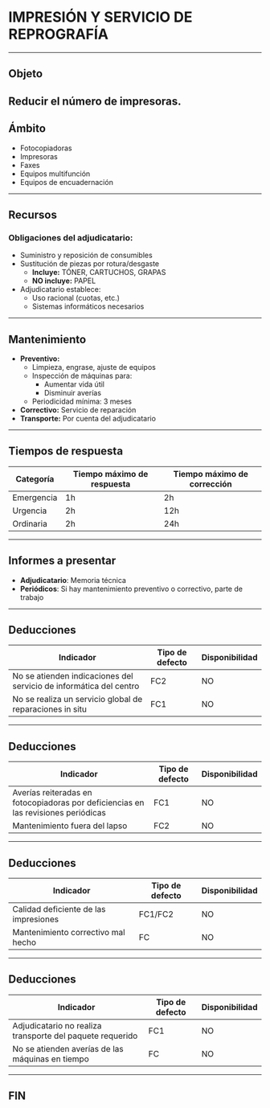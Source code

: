 # **IMPRESIÓN Y SERVICIO DE REPROGRAFÍA**
---
## **Objeto**
Reducir el número de impresoras.
---
## **Ámbito**
- Fotocopiadoras
- Impresoras
- Faxes
- Equipos multifunción
- Equipos de encuadernación
---
## **Recursos**
### Obligaciones del adjudicatario:
- Suministro y reposición de consumibles
- Sustitución de piezas por rotura/desgaste
  - **Incluye:** TÓNER, CARTUCHOS, GRAPAS
  - **NO incluye:** PAPEL
- Adjudicatario establece:
  - Uso racional (cuotas, etc.)
  - Sistemas informáticos necesarios
---
  ## **Mantenimiento**
- **Preventivo:**
  - Limpieza, engrase, ajuste de equipos
  - Inspección de máquinas para:
    - Aumentar vida útil
    - Disminuir averías
  - Periodicidad mínima: 3 meses
- **Correctivo:** Servicio de reparación
- **Transporte:** Por cuenta del adjudicatario
---
## **Tiempos de respuesta**
| Categoría | Tiempo máximo de respuesta | Tiempo máximo de corrección |
|-|-|-|
| Emergencia | 1h | 2h |
| Urgencia | 2h | 12h |
| Ordinaria  | 2h | 24h |
---
## **Informes a presentar**
- **Adjudicatario**: Memoria técnica
- **Periódicos**: Si hay mantenimiento preventivo o correctivo, parte de trabajo
---
## **Deducciones**
| Indicador | Tipo de defecto | Disponibilidad |
|-|-|-|
| No se atienden indicaciones del servicio de informática del centro | FC2 | NO |
| No se realiza un servicio global de reparaciones in situ | FC1 | NO |
---
## **Deducciones**
| Indicador | Tipo de defecto | Disponibilidad |
|-|-|-|
| Averías reiteradas en fotocopiadoras por deficiencias en las revisiones periódicas | FC1 | NO |
| Mantenimiento fuera del lapso | FC2 | NO |
---
## **Deducciones**
| Indicador | Tipo de defecto | Disponibilidad |
|-|-|-|
| Calidad deficiente de las impresiones | FC1/FC2 | NO |
| Mantenimiento correctivo mal hecho | FC | NO |
---
## **Deducciones**
| Indicador | Tipo de defecto | Disponibilidad |
|-|-|-|
| Adjudicatario no realiza transporte del paquete requerido | FC1 | NO |
| No se atienden averías de las máquinas en tiempo | FC | NO |
---
## **FIN**